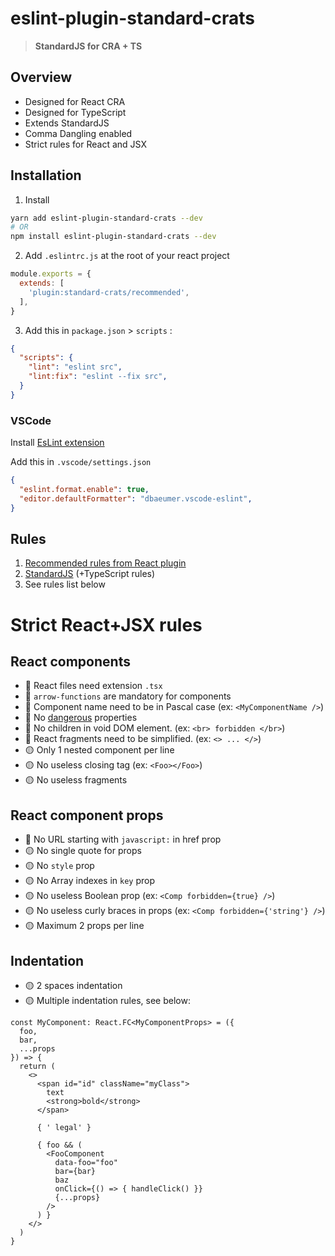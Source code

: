 # eslint-plugin-standard-crats
> **StandardJS for CRA + TS**

## Overview
- Designed for React CRA
- Designed for TypeScript
- Extends StandardJS
- Comma Dangling enabled
- Strict rules for React and JSX

## Installation

1) Install
```bash
yarn add eslint-plugin-standard-crats --dev
# OR
npm install eslint-plugin-standard-crats --dev
```

2) Add `.eslintrc.js` at the root of your react project
```javascript
module.exports = {
  extends: [
    'plugin:standard-crats/recommended',
  ],
}
```

3) Add this in `package.json` > `scripts` :
```json
{
  "scripts": {
    "lint": "eslint src",
    "lint:fix": "eslint --fix src",
  }
}
```

### VSCode
Install [EsLint extension](https://marketplace.visualstudio.com/items?itemName=dbaeumer.vscode-eslint)

Add this in `.vscode/settings.json`
```json
{
  "eslint.format.enable": true,
  "editor.defaultFormatter": "dbaeumer.vscode-eslint",
}
```

## Rules

1) [Recommended rules from React plugin](https://github.com/yannickcr/eslint-plugin-react#list-of-supported-rules)
2) [StandardJS](https://standardjs.com/) (+TypeScript rules)
3) See rules list below

# Strict React+JSX rules

## React components
- 🔴 React files need extension `.tsx`
- 🔴 `arrow-functions` are mandatory for components
- 🔴 Component name need to be in Pascal case (ex: `<MyComponentName />`)
- 🔴 No [dangerous](https://reactjs.org/docs/dom-elements.html)  properties
- 🔴 No children in void DOM element. (ex: `<br> forbidden </br>`)
- 🔴 React fragments need to be simplified. (ex: `<> ... </>`)
- 🟡 Only 1 nested component per line
- 🟡 No useless closing tag (ex: `<Foo></Foo>`)
- 🟡 No useless fragments

## React component props
- 🔴 No URL starting with `javascript:` in href prop
- 🟡 No single quote for props
- 🟡 No `style` prop
- 🟡 No Array indexes in `key` prop
- 🟡 No useless Boolean prop (ex: `<Comp forbidden={true} />`)
- 🟡 No useless curly braces in props (ex: `<Comp forbidden={'string'} />`)
- 🟡 Maximum 2 props per line

## Indentation
- 🟡 2 spaces indentation
- 🟡 Multiple indentation rules, see below:

```tsx
const MyComponent: React.FC<MyComponentProps> = ({
  foo,
  bar,
  ...props
}) => {
  return (
    <>
      <span id="id" className="myClass">
        text
        <strong>bold</strong>
      </span>

      { ' legal' }

      { foo && (
        <FooComponent
          data-foo="foo"
          bar={bar}
          baz
          onClick={() => { handleClick() }}
          {...props}
        />
      ) }
    </>
  )
}
```